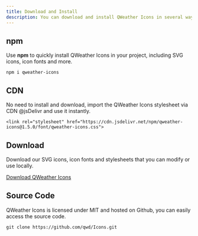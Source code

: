 ```yaml
---
title: Download and Install
description: You can download and install QWeather Icons in several ways.
---
```

## npm

Use **npm** to quickly install QWeather Icons in your project, including SVG icons, icon fonts and more.

```
npm i qweather-icons
```

## CDN 

No need to install and download, import the QWeather Icons stylesheet via CDN @jsDelivr and use it instantly.

```
<link rel="stylesheet" href="https://cdn.jsdelivr.net/npm/qweather-icons@1.5.0/font/qweather-icons.css">
```

## Download

Download our SVG icons, icon fonts and stylesheets that you can modify or use locally.


[Download QWeather Icons](https://github.com/qwd/Icons/releases/latest/)

## Source Code

QWeather Icons is licensed under MIT and hosted on Github, you can easily access the source code.

```git
git clone https://github.com/qwd/Icons.git
```
